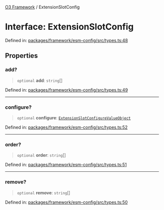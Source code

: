 [O3 Framework](../API.md) / ExtensionSlotConfig

# Interface: ExtensionSlotConfig

Defined in: [packages/framework/esm-config/src/types.ts:48](https://github.com/openmrs/openmrs-esm-core/blob/main/packages/framework/esm-config/src/types.ts#L48)

## Properties

### add?

> `optional` **add**: `string`[]

Defined in: [packages/framework/esm-config/src/types.ts:49](https://github.com/openmrs/openmrs-esm-core/blob/main/packages/framework/esm-config/src/types.ts#L49)

***

### configure?

> `optional` **configure**: [`ExtensionSlotConfigureValueObject`](ExtensionSlotConfigureValueObject.md)

Defined in: [packages/framework/esm-config/src/types.ts:52](https://github.com/openmrs/openmrs-esm-core/blob/main/packages/framework/esm-config/src/types.ts#L52)

***

### order?

> `optional` **order**: `string`[]

Defined in: [packages/framework/esm-config/src/types.ts:51](https://github.com/openmrs/openmrs-esm-core/blob/main/packages/framework/esm-config/src/types.ts#L51)

***

### remove?

> `optional` **remove**: `string`[]

Defined in: [packages/framework/esm-config/src/types.ts:50](https://github.com/openmrs/openmrs-esm-core/blob/main/packages/framework/esm-config/src/types.ts#L50)
